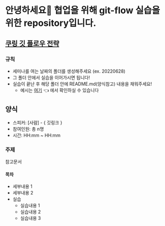 # 안녕하세요👋  협업을 위해 git-flow 실습을 위한 repository입니다. 

## [쿠링 깃 플로우 전략](https://rldd.tistory.com/450)

### 규칙 
 * 세미나를 여는 날짜의 폴더를 생성해주세요 (ex. 20220628)
 * 그 폴더 안에서 실습을 이어가시면 됩니다!
 * 실습이 끝난 후 해당 폴더 안에 README.md(양식참고) 내용을 채워주세요! 
    * 예시는 [여기](https://github.com/Kaleub/git-flow-seminar/tree/develop/20220625) 👈 에서 확인하실 수 있습니다
 
 
 ## 양식
 
 * 스피커: [사람] - { 깃링크 }
 * 참여인원: 총 n명
 * 시간: HH:mm ~ HH:mm

### 주제
 참고문서

#### 목차 
 * 세부내용 1
 * 세부내용 2
 * 실습
    * 실습내용 1
    * 실습내용 2
    * 실습내용 3
